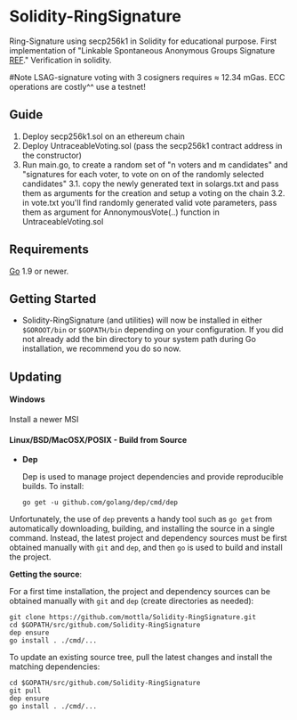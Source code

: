 # Solidity-RingSignature
Ring-Signature using secp256k1 in Solidity for educational purpose.
First implementation of "Linkable Spontaneous Anonymous Groups Signature [REF](https://bitcointalk.org/index.php?topic=972541.msg10619684#msg10619684)." Verification in solidity.

#Note
LSAG-signature voting with 3 cosigners requires ≈ 12.34 mGas. ECC operations are costly^^ use a testnet!


## Guide
1. Deploy secp256k1.sol on an ethereum chain
2. Deploy UntraceableVoting.sol (pass the secp256k1 contract address in the constructor)
3. Run main.go, to create a random set of "n voters and m candidates" and "signatures for each voter, to vote on on of the randomly selected candidates"
    3.1. copy the newly generated text in solargs.txt and pass them as arguments for the creation and setup a voting on the chain
    3.2. in vote.txt you'll find randomly generated valid vote parameters, pass them as argument for AnnonymousVote(..) function in UntraceableVoting.sol



## Requirements

[Go](http://golang.org) 1.9 or newer.

## Getting Started

- Solidity-RingSignature (and utilities) will now be installed in either ```$GOROOT/bin``` or
  ```$GOPATH/bin``` depending on your configuration.  If you did not already
  add the bin directory to your system path during Go installation, we
  recommend you do so now.

## Updating

#### Windows

Install a newer MSI

#### Linux/BSD/MacOSX/POSIX - Build from Source

- **Dep**

  Dep is used to manage project dependencies and provide reproducible builds.
  To install:

  `go get -u github.com/golang/dep/cmd/dep`

Unfortunately, the use of `dep` prevents a handy tool such as `go get` from
automatically downloading, building, and installing the source in a single
command.  Instead, the latest project and dependency sources must be first
obtained manually with `git` and `dep`, and then `go` is used to build and
install the project.

**Getting the source**:

For a first time installation, the project and dependency sources can be
obtained manually with `git` and `dep` (create directories as needed):

```
git clone https://github.com/mottla/Solidity-RingSignature.git
cd $GOPATH/src/github.com/Solidity-RingSignature
dep ensure
go install . ./cmd/...
```

To update an existing source tree, pull the latest changes and install the
matching dependencies:

```
cd $GOPATH/src/github.com/Solidity-RingSignature
git pull
dep ensure
go install . ./cmd/...
```

